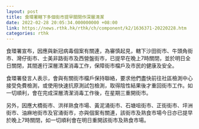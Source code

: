 ```yaml
---
layout: post
title: 食環署轄下多個街市提早關閉作深層清潔
date: 2022-02-28 20:05:34.000000000 +08:00
link: https://news.rthk.hk/rthk/ch/component/k2/1636371-20220228.htm
categories: rthk
---
```


食環署宣布，因應與新冠病毒個案有關連，為審慎起見，轄下沙田街市、牛頭角街市、灣仔街市、士美非路街市及西營盤街市，已提早在晚上7時關閉，並於明日全日關閉，其間進行深層清潔消毒工作，保障街市檔戶及市民的健康及安全。

食環署發言人表示，會與有關街市檔戶保持聯絡，要求他們盡快前往社區檢測中心接受免費檢測，或使用快速抗原測試包檢測，取得陰性結果後才重回街市工作。如一切順利，會在完成深層清潔消毒工作後，在星期三重開街市。

另外，因應大橋街市、洪祥熟食市場、黃泥涌街市、石塘咀街市、正街街市、坪洲街市、油麻地街市及官涌街市，亦與個案有關連，該街市及熟食市場今日亦已提早於晚上7時關閉，如一切順利會在明日重開該街市及熟食市場。
